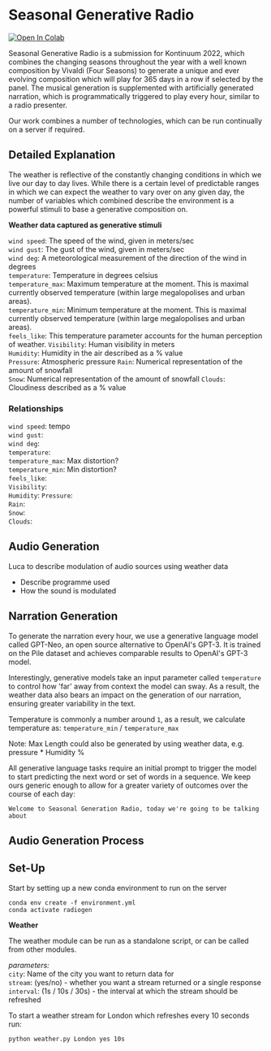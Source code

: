 # Seasonal Generative Radio

[![Open In Colab](https://colab.research.google.com/assets/colab-badge.svg)](https://colab.research.google.com/drive/1oGoPAI4c56ewo1kkjyVLwWw-9Skp3SS8?usp=sharing)


Seasonal Generative Radio is a submission for Kontinuum 2022, which combines the changing seasons throughout the year with a well known composition by Vivaldi (Four Seasons) to generate a unique and ever evolving composition which will play for 365 days in a row if selected by the panel. The musical generation is supplemented with artificially generated narration, which is programmatically triggered to play every hour, similar to a radio presenter.

Our work combines a number of technologies, which can be run continually on a server if required.

## Detailed Explanation

The weather is reflective of the constantly changing conditions in which we live our day to day lives. While there is a certain level of predictable ranges in which we can expect the weather to vary over on any given day, the number of variables which combined describe the environment is a powerful stimuli to base a generative composition on.  

__Weather data captured as generative stimuli__

`wind speed`: The speed of the wind, given in meters/sec  
`wind gust`: The gust of the wind, given in meters/sec  
`wind deg`: A meteorological measurement of the direction of the wind in degrees  
`temperature`: Temperature in degrees celsius  
`temperature_max`: Maximum temperature at the moment. This is maximal currently observed temperature (within large megalopolises and urban areas).  
`temperature_min`: Minimum temperature at the moment. This is maximal currently observed temperature (within large megalopolises and urban areas).  
`feels_like`: This temperature parameter accounts for the human perception of weather.
`Visibility`: Human visibility in meters  
`Humidity`: Humidity in the air described as a % value  
`Pressure`: Atmospheric pressure
`Rain`: Numerical representation of the amount of snowfall  
`Snow`: Numerical representation of the amount of snowfall
`Clouds`: Cloudiness described as a % value

### Relationships

`wind speed`: tempo  
`wind gust`: <placeholder>  
`wind deg`: <placeholder>  
`temperature`: <placeholder>  
`temperature_max`: Max distortion?  
`temperature_min`: Min distortion?  
`feels_like`: <placeholder>  
`Visibility`: <placeholder>  
`Humidity`: <placeholder>
`Pressure`: <placeholder>  
`Rain`: <placeholder>  
`Snow`: <placeholder>  
`Clouds`: <placeholder>  

## Audio Generation

Luca to describe modulation of audio sources using weather data

* Describe programme used
* How the sound is modulated


## Narration Generation

To generate the narration every hour, we use a generative language model called GPT-Neo, an open source alternative to OpenAI's GPT-3. It is trained on the Pile dataset and achieves comparable results to OpenAI's GPT-3 model.

Interestingly, generative models take an input parameter called `temperature` to control how 'far' away from context the model can sway. As a result, the weather data also bears an impact on the generation of our narration, ensuring greater variability in the text.

Temperature is commonly a number around `1`, as a result, we calculate temperature as: `temperature_min` / `temperature_max`

Note: Max Length could also be generated by using weather data, e.g. pressure * Humidity %

All generative language tasks require an initial prompt to trigger the model to start predicting the next word or set of words in a sequence. We keep ours generic enough to allow for a greater variety of outcomes over the course of each day:

    Welcome to Seasonal Generation Radio, today we're going to be talking about

## Audio Generation Process




## Set-Up

Start by setting up a new conda environment to run on the server

```
conda env create -f environment.yml
conda activate radiogen
```

**Weather**

The weather module can be run as a standalone script, or can be called from other modules.

*parameters:*  
`city`: Name of the city you want to return data for  
`stream`: (yes/no) - whether you want a stream returned or a single response  
`interval`: (1s / 10s / 30s) - the interval at which the stream should be refreshed


To start a weather stream for London which refreshes every 10 seconds run:
```
python weather.py London yes 10s
```
